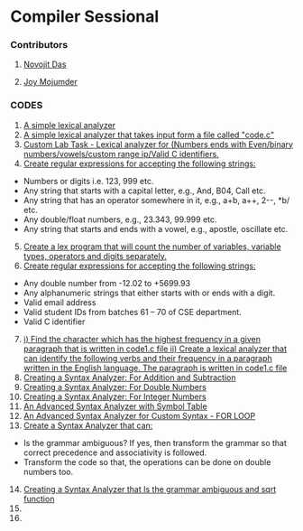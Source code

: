 # Compiler Sessional

### Contributors

1) [Novojit Das](https://github.com/novojitdas)

2) [Joy Mojumder](https://github.com/Joy-Mojumdar)
 
### CODES 
 1. [A simple lexical analyzer](https://github.com/novojitdas/Compiler-Sessional/tree/main/1) 
 2. [A simple lexical analyzer that takes input form a file called "code.c"](https://github.com/novojitdas/Compiler-Sessional/tree/main/2)
 3. [Custom Lab Task - Lexical analyzer for (Numbers ends with Even/binary numbers/vowels/custom range ip/Valid C identifiers.](https://github.com/novojitdas/Compiler-Sessional/tree/main/3)
 4. [Create regular expressions for accepting the following strings:
](https://github.com/novojitdas/Compiler-Sessional/tree/main/4)
- Numbers or digits i.e. 123, 999 etc.
- Any string that starts with a capital letter, e.g., And, B04, Call etc.
- Any string that has an operator somewhere in it, e.g., a+b, a++, 2--, *b/ etc.
- Any double/float numbers, e.g., 23.343, 99.999 etc.
- Any string that starts and ends with a vowel, e.g., apostle, oscillate etc.
 5. [Create a lex program that will count the number of variables, variable types, operators and digits separately.](https://github.com/novojitdas/Compiler-Sessional/tree/main/5)
 6. [Create regular expressions for accepting the following strings:
](https://github.com/novojitdas/Compiler-Sessional/tree/main/6)
- Any double number from -12.02 to +5699.93
- Any alphanumeric strings that either starts with or ends with a digit.
- Valid email address
- Valid student IDs from batches 61 – 70 of CSE department.
- Valid C identifier
 7. [i) Find the character which has the highest frequency in a given paragraph that is written in code1.c file
 ii) Create a lexical analyzer that can identify the following verbs and their frequency in a paragraph written in the English language. The paragraph is written in code1.c file](https://github.com/novojitdas/Compiler-Sessional/tree/main/7)
 8. [Creating a Syntax Analyzer: For Addition and Subtraction](https://github.com/novojitdas/Compiler-Sessional/tree/main/8)
 9. [Creating a Syntax Analyzer: For Double Numbers](https://github.com/novojitdas/Compiler-Sessional/tree/main/9)
 10. [Creating a Syntax Analyzer: For Integer Numbers](https://github.com/novojitdas/Compiler-Sessional/tree/main/10)
 11. [An Advanced Syntax Analyzer with Symbol Table](https://github.com/novojitdas/Compiler-Sessional/tree/main/11)
 12. [An Advanced Syntax Analyzer for Custom Syntax - FOR LOOP](https://github.com/novojitdas/Compiler-Sessional/tree/main/12)
 8. [Create a Syntax Analyzer that can:]()
 - Is the grammar ambiguous? If yes, then transform the grammar so that correct precedence and associativity is followed.
 - Transform the code so that, the operations can be done on double numbers too.
14. [Creating a Syntax Analyzer that Is the grammar ambiguous and sqrt function ]()
15. []()
16. []()

